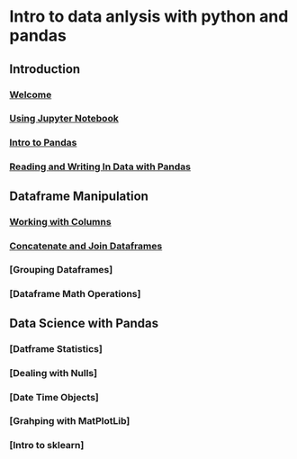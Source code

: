 # Intro to data anlysis with python and pandas

## Introduction
### [Welcome](./notebooks/Introduction.ipynb)
### [Using Jupyter Notebook](./notebooks/Using%20Jupyter%20Notebook.ipynb)
### [Intro to Pandas](./notebooks/Intro%20to%20Pandas.ipynb)
### [Reading and Writing In Data with Pandas](./notebooks/Reading%20and%20Writing%20Data%20with%20Pandas.ipynb)

## Dataframe Manipulation
### [Working with Columns](./notebooks/Working%20with%20Pandas%20Columns.ipynb)
### [Concatenate and Join Dataframes](./notebooks/Concatenate_Join_Merge.ipynb)
### [Grouping Dataframes]
### [Dataframe Math Operations]

## Data Science with Pandas
### [Datframe Statistics]
### [Dealing with Nulls]
### [Date Time Objects]
### [Grahping with MatPlotLib]
### [Intro to sklearn]
